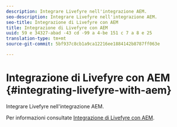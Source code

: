 ```yaml
---
description: Integrare Livefyre nell'integrazione AEM.
seo-description: Integrare Livefyre nell'integrazione AEM.
seo-title: Integrazione di Livefyre con AEM
title: Integrazione di Livefyre con AEM
uuid: 59 e 34327-abad -43 cd -99 a 4-be 151 c 7 a 8 e 25
translation-type: tm+mt
source-git-commit: 5bf937c8cb1a9ca12216ee1884142b8787ff063e

---
```



# Integrazione di Livefyre con AEM {#integrating-livefyre-with-aem}

Integrare Livefyre nell'integrazione AEM.

Per informazioni consultate [Integrazione di Livefyre con AEM](https://helpx.adobe.com/experience-manager/6-3/sites/administering/using/livefyre.html).
